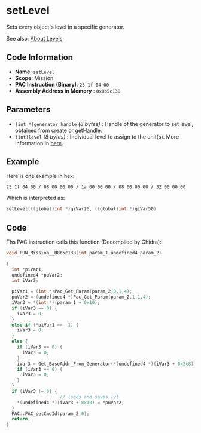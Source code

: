 # setLevel

Sets every object's level in a specific generator.

See also: [About Levels](./guide/about-levels.md).

## Code Information

- **Name**: `setLevel`
- **Scope**: Mission
- **PAC Instruction (Binary)**: `25 1f 04 00`
- **Assembly Address in Memory** : `0x8b5c138`

## Parameters

- `(int *)generator_handle` *(8 bytes)* : Handle of the generator to set level, obtained from [create](./create.md) or [getHandle](./gethandle.md).
- `(int)level` *(8 bytes)* : Individual level to assign to the unit(s). More information in [here](./guide/about-levels.md).

## Example

Here is one example in hex:

```25 1f 04 00 / 08 00 00 00 / 1a 00 00 00 / 08 00 00 00 / 32 00 00 00```

Which is interpreted as:

```c
setLevel(((global)int *)giVar26, ((global)int *)giVar50)
```

## Code

Ths PAC instruction calls this function (Decompiled by Ghidra):

```c
void FUN_Mission__08b5c138(int param_1,undefined4 param_2)

{
  int *piVar1;
  undefined4 *puVar2;
  int iVar3;
  
  piVar1 = (int *)Pac_Get_Param(param_2,0,1,4);
  puVar2 = (undefined4 *)Pac_Get_Param(param_2,1,1,4);
  iVar3 = *(int *)(param_1 + 0x10);
  if (iVar3 == 0) {
    iVar3 = 0;
  }
  else if (*piVar1 == -1) {
    iVar3 = 0;
  }
  else {
    if (iVar3 == 0) {
      iVar3 = 0;
    }
    iVar3 = Get_BaseAddr_From_Generator(*(undefined4 *)(iVar3 + 0x2c8));
    if (iVar3 == 0) {
      iVar3 = 0;
    }
  }
  if (iVar3 != 0) {
                    // loads and saves lvl
    *(undefined4 *)(iVar3 + 0x10) = *puVar2;
  }
  PAC::PAC_setCmdId(param_2,0);
  return;
}
```

